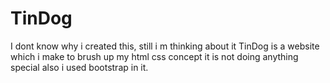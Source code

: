 # TinDog
I dont know why i created this, still i m thinking about it
TinDog is a website which i make to brush up my html css concept it is not doing anything special also i used bootstrap in it.
